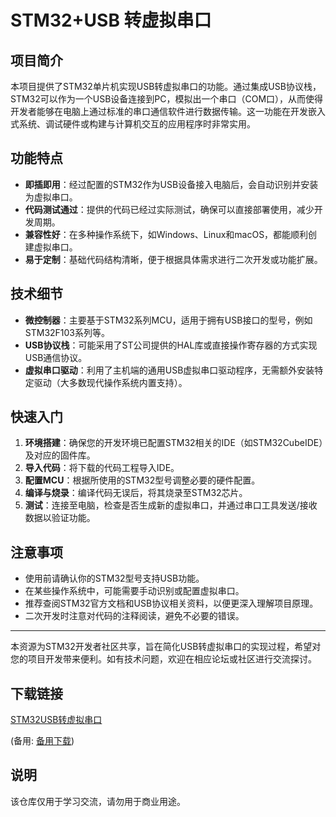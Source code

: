 # STM32+USB 转虚拟串口

## 项目简介

本项目提供了STM32单片机实现USB转虚拟串口的功能。通过集成USB协议栈，STM32可以作为一个USB设备连接到PC，模拟出一个串口（COM口），从而使得开发者能够在电脑上通过标准的串口通信软件进行数据传输。这一功能在开发嵌入式系统、调试硬件或构建与计算机交互的应用程序时非常实用。

## 功能特点

- **即插即用**：经过配置的STM32作为USB设备接入电脑后，会自动识别并安装为虚拟串口。
- **代码测试通过**：提供的代码已经过实际测试，确保可以直接部署使用，减少开发周期。
- **兼容性好**：在多种操作系统下，如Windows、Linux和macOS，都能顺利创建虚拟串口。
- **易于定制**：基础代码结构清晰，便于根据具体需求进行二次开发或功能扩展。

## 技术细节

- **微控制器**：主要基于STM32系列MCU，适用于拥有USB接口的型号，例如STM32F103系列等。
- **USB协议栈**：可能采用了ST公司提供的HAL库或直接操作寄存器的方式实现USB通信协议。
- **虚拟串口驱动**：利用了主机端的通用USB虚拟串口驱动程序，无需额外安装特定驱动（大多数现代操作系统内置支持）。

## 快速入门

1. **环境搭建**：确保您的开发环境已配置STM32相关的IDE（如STM32CubeIDE）及对应的固件库。
2. **导入代码**：将下载的代码工程导入IDE。
3. **配置MCU**：根据所使用的STM32型号调整必要的硬件配置。
4. **编译与烧录**：编译代码无误后，将其烧录至STM32芯片。
5. **测试**：连接至电脑，检查是否生成新的虚拟串口，并通过串口工具发送/接收数据以验证功能。

## 注意事项

- 使用前请确认你的STM32型号支持USB功能。
- 在某些操作系统中，可能需要手动识别或配置虚拟串口。
- 推荐查阅STM32官方文档和USB协议相关资料，以便更深入理解项目原理。
- 二次开发时注意对代码的注释阅读，避免不必要的错误。

---

本资源为STM32开发者社区共享，旨在简化USB转虚拟串口的实现过程，希望对您的项目开发带来便利。如有技术问题，欢迎在相应论坛或社区进行交流探讨。

## 下载链接
[STM32USB转虚拟串口](https://pan.quark.cn/s/1eb59ab3124c) 

(备用: [备用下载](https://pan.baidu.com/s/1Mkt2PkmhHmeNdaBc2OT19Q?pwd=1234))

## 说明

该仓库仅用于学习交流，请勿用于商业用途。
